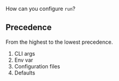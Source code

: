 How can you configure `run`?

## Precedence

From the highest to the lowest precedence.

1. CLI args
2. Env var
3. Configuration files
4. Defaults
